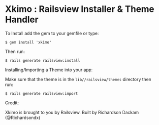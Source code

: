 Xkimo : Railsview Installer & Theme Handler
==========================================

To Install add the gem to your gemfile or type:

    $ gem install 'xkimo'

Then run:

    $ rails generate railsview:install

Installing/Importing a Theme into your app:

Make sure that the theme is in the `lib//railsview/themes` directory then run:

    $ rails generate railsview:import


Credit:

Xkimo is brought to you by Railsview. Built by Richardson Dackam (@Richardsondx)


